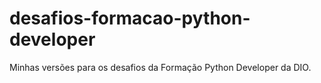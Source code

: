 # desafios-formacao-python-developer
Minhas versões para os desafios da Formação Python Developer da DIO.
